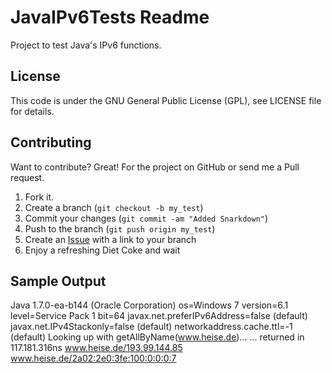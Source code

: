 JavaIPv6Tests Readme
=============

Project to test Java's IPv6 functions.

License
-------

This code is under the GNU General Public License (GPL), see LICENSE file for details.

Contributing
------------
Want to contribute? Great! For the project on GitHub or send me a Pull request.

1. Fork it.
2. Create a branch (`git checkout -b my_test`)
3. Commit your changes (`git commit -am "Added Snarkdown"`)
4. Push to the branch (`git push origin my_test`)
5. Create an [Issue][1] with a link to your branch
6. Enjoy a refreshing Diet Coke and wait

[1]: https://github.com/ecki/JavaIPv6Tests

Sample Output
-------------
 Java 1.7.0-ea-b144 (Oracle Corporation) os=Windows 7 version=6.1 level=Service Pack 1 bit=64
   javax.net.preferIPv6Address=false (default)
   javax.net.IPv4Stackonly=false (default)
   networkaddress.cache.ttl=-1 (default)
 Looking up with getAllByName(www.heise.de)...
   ... returned in 117.181.316ns
     www.heise.de/193.99.144.85
     www.heise.de/2a02:2e0:3fe:100:0:0:0:7
